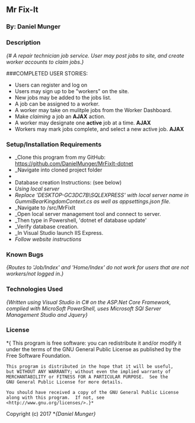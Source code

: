 ## Mr Fix-It

### By: Daniel Munger
### Description

_{# A repair technician job service. User may post jobs to site, and create worker accounts to claim jobs.}_

###COMPLETED USER STORIES:
* Users can register and log on
* Users may sign up to be "workers" on the site.
* New jobs may be added to the jobs list.
* A job can be assigned to a worker.
* A worker may take on mulitple jobs from the Worker Dashboard.
* Make *claiming* a job an **AJAX** action.
* A worker may designate one **active** job at a time. **AJAX**
* Workers may mark jobs complete, and select a new active job. **AJAX**

### Setup/Installation Requirements

  * _Clone this program from my GitHub: https://github.com/DanielMunger/MrFixIt-dotnet
  * _Navigate into cloned project folder
  *
  * Database creation Instructions: (see below)
  * _Using local server_
  * _Replace 'DESKTOP-GC3DC7B\\SQLEXPRESS' with local server name in GummiBearKingdomContext.cs as well as appsettings.json file._
  * _Navigate to /src/MrFixIt
  * _Open local server management tool and connect to server.
  * _Then type in Powershell, 'dotnet ef database update'
  * _Verify database creation.
  * _In Visual Studio launch IIS Express. 
  * _Follow website instructions_

### Known Bugs

_{Routes to 'Job/Index' and 'Home/Index' do not work for users that are not workers/not logged in.}_

### Technologies Used

_{Written using Visual Studio in C# on the ASP.Net Core Framework, complied with MicroSoft PowerShell, uses Microsoft SQl Server Management Studio and Jquery}_

### License

*{ This program is free software: you can redistribute it and/or modify
    it under the terms of the GNU General Public License as published by
    the Free Software Foundation.

    This program is distributed in the hope that it will be useful,
    but WITHOUT ANY WARRANTY; without even the implied warranty of
    MERCHANTABILITY or FITNESS FOR A PARTICULAR PURPOSE.  See the
    GNU General Public License for more details.

    You should have received a copy of the GNU General Public License
    along with this program.  If not, see <http://www.gnu.org/licenses/>.}*

Copyright (c) 2017 **_{Daniel Munger}_*